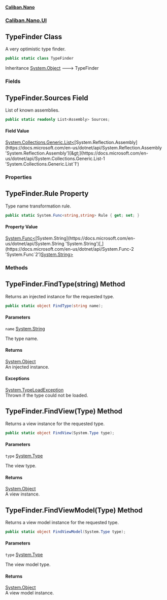 #### [Caliban.Nano](index.md 'index')
### [Caliban.Nano.UI](Caliban.Nano.UI.md 'Caliban.Nano.UI')

## TypeFinder Class

A very optimistic type finder.

```csharp
public static class TypeFinder
```

Inheritance [System.Object](https://docs.microsoft.com/en-us/dotnet/api/System.Object 'System.Object') &#129106; TypeFinder
### Fields

<a name='Caliban.Nano.UI.TypeFinder.Sources'></a>

## TypeFinder.Sources Field

List of known assemblies.

```csharp
public static readonly List<Assembly> Sources;
```

#### Field Value
[System.Collections.Generic.List&lt;](https://docs.microsoft.com/en-us/dotnet/api/System.Collections.Generic.List-1 'System.Collections.Generic.List`1')[System.Reflection.Assembly](https://docs.microsoft.com/en-us/dotnet/api/System.Reflection.Assembly 'System.Reflection.Assembly')[&gt;](https://docs.microsoft.com/en-us/dotnet/api/System.Collections.Generic.List-1 'System.Collections.Generic.List`1')
### Properties

<a name='Caliban.Nano.UI.TypeFinder.Rule'></a>

## TypeFinder.Rule Property

Type name transformation rule.

```csharp
public static System.Func<string,string> Rule { get; set; }
```

#### Property Value
[System.Func&lt;](https://docs.microsoft.com/en-us/dotnet/api/System.Func-2 'System.Func`2')[System.String](https://docs.microsoft.com/en-us/dotnet/api/System.String 'System.String')[,](https://docs.microsoft.com/en-us/dotnet/api/System.Func-2 'System.Func`2')[System.String](https://docs.microsoft.com/en-us/dotnet/api/System.String 'System.String')[&gt;](https://docs.microsoft.com/en-us/dotnet/api/System.Func-2 'System.Func`2')
### Methods

<a name='Caliban.Nano.UI.TypeFinder.FindType(string)'></a>

## TypeFinder.FindType(string) Method

Returns an injected instance for the requested type.

```csharp
public static object FindType(string name);
```
#### Parameters

<a name='Caliban.Nano.UI.TypeFinder.FindType(string).name'></a>

`name` [System.String](https://docs.microsoft.com/en-us/dotnet/api/System.String 'System.String')

The type name.

#### Returns
[System.Object](https://docs.microsoft.com/en-us/dotnet/api/System.Object 'System.Object')  
An injected instance.

#### Exceptions

[System.TypeLoadException](https://docs.microsoft.com/en-us/dotnet/api/System.TypeLoadException 'System.TypeLoadException')  
Thrown if the type could not be loaded.

<a name='Caliban.Nano.UI.TypeFinder.FindView(System.Type)'></a>

## TypeFinder.FindView(Type) Method

Returns a view instance for the requested type.

```csharp
public static object FindView(System.Type type);
```
#### Parameters

<a name='Caliban.Nano.UI.TypeFinder.FindView(System.Type).type'></a>

`type` [System.Type](https://docs.microsoft.com/en-us/dotnet/api/System.Type 'System.Type')

The view type.

#### Returns
[System.Object](https://docs.microsoft.com/en-us/dotnet/api/System.Object 'System.Object')  
A view instance.

<a name='Caliban.Nano.UI.TypeFinder.FindViewModel(System.Type)'></a>

## TypeFinder.FindViewModel(Type) Method

Returns a view model instance for the requested type.

```csharp
public static object FindViewModel(System.Type type);
```
#### Parameters

<a name='Caliban.Nano.UI.TypeFinder.FindViewModel(System.Type).type'></a>

`type` [System.Type](https://docs.microsoft.com/en-us/dotnet/api/System.Type 'System.Type')

The view model type.

#### Returns
[System.Object](https://docs.microsoft.com/en-us/dotnet/api/System.Object 'System.Object')  
A view model instance.